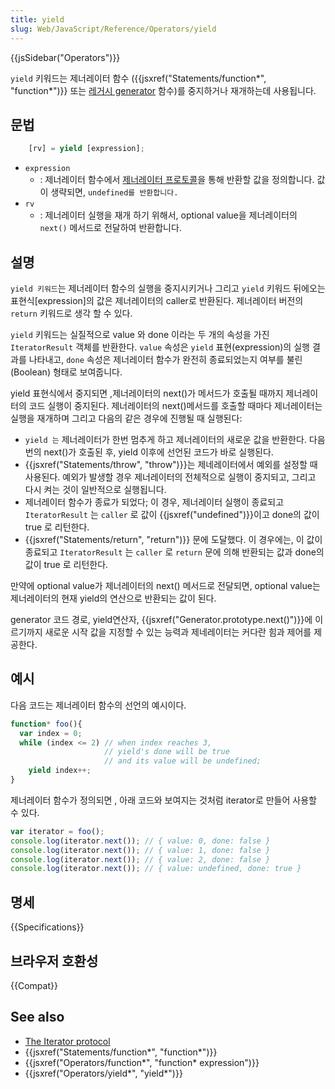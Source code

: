 ```yaml
---
title: yield
slug: Web/JavaScript/Reference/Operators/yield
---
```


{{jsSidebar("Operators")}}

`yield` 키워드는 제너레이터 함수 ({{jsxref("Statements/function*", "function*")}} 또는 [레거시 generator](/en-US/docs/Web/JavaScript/Reference/Statements/Legacy_generator_function) 함수)를 중지하거나 재개하는데 사용됩니다.

## 문법

```js
    [rv] = yield [expression];
```

- `expression`
  - : 제너레이터 함수에서 [제너레이터 프로토콜](/en-US/docs/Web/JavaScript/Reference/Iteration_protocols#iterator)을 통해 반환할 값을 정의합니다. 값이 생략되면, `undefined를 반환합니다.`
- `rv`
  - : 제너레이터 실행을 재개 하기 위해서, optional value을 제너레이터의 `next()` 메서드로 전달하여 반환합니다.

## 설명

`yield 키워드`는 제너레이터 함수의 실행을 중지시키거나 그리고 `yield` 키워드 뒤에오는 표현식\[expression]의 값은 제너레이터의 caller로 반환된다. 제너레이터 버전의 `return` 키워드로 생각 할 수 있다.

`yield` 키워드는 실질적으로 value 와 done 이라는 두 개의 속성을 가진 `IteratorResult` 객체를 반환한다. `value` 속성은 `yield` 표현(expression)의 실행 결과를 나타내고, `done` 속성은 제너레이터 함수가 완전히 종료되었는지 여부를 불린(Boolean) 형태로 보여줍니다.

yield 표현식에서 중지되면 ,제너레이터의 next()가 메서드가 호출될 때까지 제너레이터의 코드 실행이 중지된다. 제너레이터의 next()메서드를 호출할 때마다 제너레이터는 실행을 재개하며 그리고 다음의 같은 경우에 진행될 때 실행된다:

- `yield 는` 제너레이터가 한번 멈추게 하고 제너레이터의 새로운 값을 반환한다. 다음번의 next()가 호출된 후, yield 이후에 선언된 코드가 바로 실행된다.
- {{jsxref("Statements/throw", "throw")}}는 제네레이터에서 예외를 설정할 때 사용된다. 예외가 발생할 경우 제너레이터의 전체적으로 실행이 중지되고, 그리고 다시 켜는 것이 일반적으로 실행됩니다.
- 제너레이터 함수가 종료가 되었다; 이 경우, 제너레이터 실행이 종료되고 `IteratorResult` 는 `caller` 로 값이 {{jsxref("undefined")}}이고 done의 값이 true 로 리턴한다.
- {{jsxref("Statements/return", "return")}} 문에 도달했다. 이 경우에는, 이 값이 종료되고 `IteratorResult` 는 `caller` 로 `return` 문에 의해 반환되는 값과 done의 값이 true 로 리턴한다.

만약에 optional value가 제너레이터의 next() 메서드로 전달되면, optional value는 제너레이터의 현재 yield의 연산으로 반환되는 값이 된다.

generator 코드 경로, yield연산자, {{jsxref("Generator.prototype.next()")}}에 이르기까지 새로운 시작 값을 지정할 수 있는 능력과 제네레이터는 커다란 힘과 제어를 제공한다.

## 예시

다음 코드는 제너레이터 함수의 선언의 예시이다.

```js
function* foo(){
  var index = 0;
  while (index <= 2) // when index reaches 3,
                     // yield's done will be true
                     // and its value will be undefined;
    yield index++;
}
```

제너레이터 함수가 정의되면 , 아래 코드와 보여지는 것처럼 iterator로 만들어 사용할 수 있다.

```js
var iterator = foo();
console.log(iterator.next()); // { value: 0, done: false }
console.log(iterator.next()); // { value: 1, done: false }
console.log(iterator.next()); // { value: 2, done: false }
console.log(iterator.next()); // { value: undefined, done: true }
```

## 명세

{{Specifications}}

## 브라우저 호환성

{{Compat}}

## See also

- [The Iterator protocol](/en-US/docs/Web/JavaScript/Guide/The_Iterator_protocol)
- {{jsxref("Statements/function*", "function*")}}
- {{jsxref("Operators/function*", "function* expression")}}
- {{jsxref("Operators/yield*", "yield*")}}

